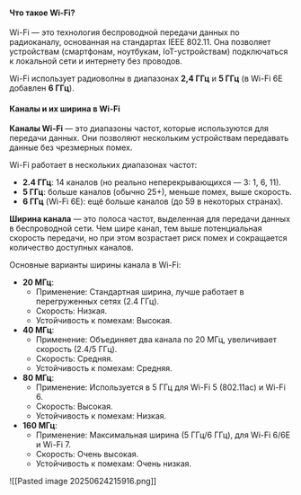 #### Что такое **Wi-Fi**?

Wi-Fi — это технология беспроводной передачи данных по радиоканалу, основанная на стандартах IEEE 802.11. Она позволяет устройствам (смартфонам, ноутбукам, IoT-устройствам) подключаться к локальной сети и интернету без проводов.

Wi-Fi использует радиоволны в диапазонах **2,4 ГГц** и **5 ГГц** (в Wi-Fi 6E добавлен **6 ГГц**).

#### Каналы и их ширина в Wi-Fi

**Каналы Wi-Fi** — это диапазоны частот, которые используются для передачи данных. Они позволяют нескольким устройствам передавать данные без чрезмерных помех.

Wi-Fi работает в нескольких диапазонах частот:
- **2.4 ГГц**: 14 каналов (но реально неперекрывающихся — 3: 1, 6, 11).
- **5 ГГц**: больше каналов (обычно 25+), меньше помех, выше скорость.
- **6 ГГц** (Wi-Fi 6E): ещё больше каналов (до 59 в некоторых странах).

**Ширина канала** — это полоса частот, выделенная для передачи данных в беспроводной сети. Чем шире канал, тем выше потенциальная скорость передачи, но при этом возрастает риск помех и сокращается количество доступных каналов.

Основные варианты ширины канала в Wi-Fi:
- **20 МГц**: 
	- Применение: Стандартная ширина, лучше работает в перегруженных сетях (2.4 ГГц).
	- Скорость: Низкая.
	- Устойчивость к помехам: Высокая.
- **40 МГц**: 
	- Применение: Объединяет два канала по 20 МГц, увеличивает скорость (2.4/5 ГГц).
	- Скорость: Средняя.
	- Устойчивость к помехам: Средняя.
-  **80 МГц**: 
	- Применение: Используется в 5 ГГц для Wi-Fi 5 (802.11ac) и Wi-Fi 6.
	- Скорость: Высокая.
	- Устойчивость к помехам: Низкая.
-  **160 МГц**: 
	- Применение: Максимальная ширина (5 ГГц/6 ГГц), для Wi-Fi 6/6E и Wi-Fi 7.
	- Скорость: Очень высокая.
	- Устойчивость к помехам: Очень низкая.


![[Pasted image 20250624215916.png]]